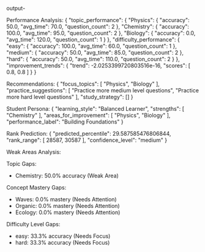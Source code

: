 output-

Performance Analysis: {
  "topic_performance": {
    "Physics": {
      "accuracy": 50.0,
      "avg_time": 70.0,
      "question_count": 2
    },
    "Chemistry": {
      "accuracy": 100.0,
      "avg_time": 95.0,
      "question_count": 2
    },
    "Biology": {
      "accuracy": 0.0,
      "avg_time": 120.0,
      "question_count": 1
    }
  },
  "difficulty_performance": {
    "easy": {
      "accuracy": 100.0,
      "avg_time": 60.0,
      "question_count": 1
    },
    "medium": {
      "accuracy": 50.0,
      "avg_time": 85.0,
      "question_count": 2
    },
    "hard": {
      "accuracy": 50.0,
      "avg_time": 110.0,
      "question_count": 2
    }
  },
  "improvement_trends": {
    "trend": -2.0253399720803516e-16,
    "scores": [
    0.8,
      0.8
    ]
  }
}

Recommendations: {
  "focus_topics": [
    "Physics",
    "Biology"
  ],
  "practice_suggestions": [
    "Practice more medium level questions",
    "Practice more hard level questions"
  ],
  "study_strategy": []
}

Student Persona: {
  "learning_style": "Balanced Learner",
  "strengths": [
    "Chemistry"
  ],
  "areas_for_improvement": [
    "Physics",
    "Biology"
  ],
  "performance_label": "Building Foundations"
}

Rank Prediction: {
  "predicted_percentile": 29.587585476806844,
  "rank_range": [
    28587,
    30587
  ],
  "confidence_level": "medium"
}

Weak Areas Analysis:

Topic Gaps:
- Chemistry: 50.0% accuracy (Weak Area)

Concept Mastery Gaps:
- Waves: 0.0% mastery (Needs Attention)
- Organic: 0.0% mastery (Needs Attention)
- Ecology: 0.0% mastery (Needs Attention)

Difficulty Level Gaps:
- easy: 33.3% accuracy (Needs Focus)
- hard: 33.3% accuracy (Needs Focus)
